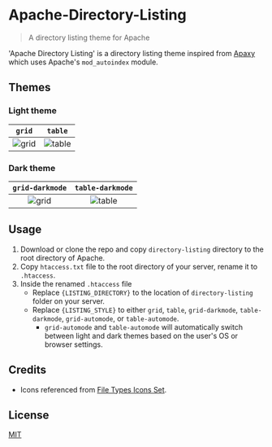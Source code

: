 # Apache-Directory-Listing

> A directory listing theme for Apache

'Apache Directory Listing' is a directory listing theme inspired from [Apaxy](https://github.com/AdamWhitcroft/Apaxy) which uses Apache's `mod_autoindex` module.


## Themes

### Light theme

|          `grid`         |          `table`          |
|:-----------------------:|:-------------------------:|
| ![grid](media/grid.png) | ![table](media/table.png) |

### Dark theme

|        `grid-darkmode`       |        `table-darkmode`        |
|:----------------------------:|:------------------------------:|
| ![grid](media/grid-dark.png) | ![table](media/table-dark.png) |


## Usage

1. Download or clone the repo and copy `directory-listing` directory to the root directory of Apache.
1. Copy `htaccess.txt` file to the root directory of your server, rename it to `.htaccess`.
1. Inside the renamed `.htaccess` file
   - Replace `{LISTING_DIRECTORY}` to the location of `directory-listing` folder on your server.
   - Replace `{LISTING_STYLE}` to either `grid`, `table`, `grid-darkmode`, `table-darkmode`, `grid-automode`, or `table-automode`.
      - `grid-automode` and `table-automode` will automatically switch between light and dark themes based on the user's OS or browser settings.


## Credits
* Icons referenced from [File Types Icons Set](https://web.archive.org/web/20161030160003/http://uifest.com/product/file-types-icons-set).


## License
[MIT](license.txt)
